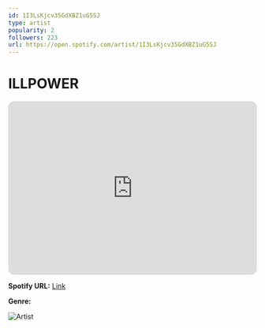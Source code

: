 ```yaml
---
id: 1I3LsKjcv35GdXBZ1uG5SJ
type: artist
popularity: 2
followers: 223
url: https://open.spotify.com/artist/1I3LsKjcv35GdXBZ1uG5SJ
---
```

# ILLPOWER

<iframe style="border-radius:12px" src="https://open.spotify.com/embed/artist/1I3LsKjcv35GdXBZ1uG5SJ" width="100%" height="352" frameBorder="0" allowfullscreen="" allow="autoplay; clipboard-write; encrypted-media; fullscreen; picture-in-picture" loading="lazy"></iframe>

**Spotify URL:** [Link](https://open.spotify.com/artist/1I3LsKjcv35GdXBZ1uG5SJ)

**Genre:** 

![Artist](https://i.scdn.co/image/ab6761610000e5eb146b7ecfac68766502bdc0ca)
